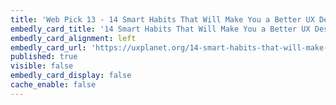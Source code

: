 ```yaml
---
title: 'Web Pick 13 - 14 Smart Habits That Will Make You a Better UX Designer'
embedly_card_title: '14 Smart Habits That Will Make You a Better UX Designer'
embedly_card_alignment: left
embedly_card_url: 'https://uxplanet.org/14-smart-habits-that-will-make-you-a-better-ux-designer-71a6f319147c'
published: true
visible: false
embedly_card_display: false
cache_enable: false
---
```

